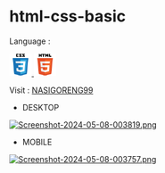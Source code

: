 # html-css-basic
Language : <br>
<p align="left"> <a href="https://www.w3schools.com/css/" target="_blank" rel="noreferrer"> <img src="https://raw.githubusercontent.com/devicons/devicon/master/icons/css3/css3-original-wordmark.svg" alt="css3" width="40" height="40"/> </a> <a href="https://www.w3.org/html/" target="_blank" rel="noreferrer"> <img src="https://raw.githubusercontent.com/devicons/devicon/master/icons/html5/html5-original-wordmark.svg" alt="html5" width="40" height="40"/> </a> </p>

Visit :
[NASIGORENG99](https://musisipi.github.io/html-css-basic/#menu)


 - DESKTOP


  [![Screenshot-2024-05-08-003819.png](https://i.postimg.cc/FHkKWVxf/Screenshot-2024-05-08-003819.png)](https://postimg.cc/3k77WpV7)

-  MOBILE


  [![Screenshot-2024-05-08-003757.png](https://i.postimg.cc/HnWx6GSH/Screenshot-2024-05-08-003757.png)](https://postimg.cc/qhY47FVZ)
